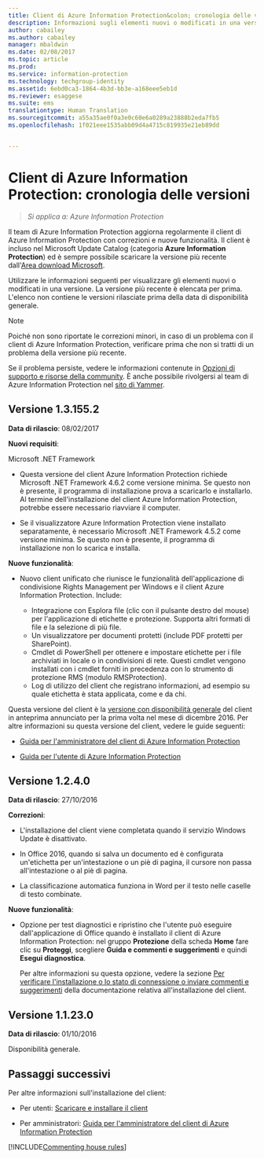 ```yaml
---
title: Client di Azure Information Protection&colon; cronologia delle versioni | Azure Information Protection
description: Informazioni sugli elementi nuovi o modificati in una versione del client di Azure Information Protection per Windows.
author: cabailey
ms.author: cabailey
manager: mbaldwin
ms.date: 02/08/2017
ms.topic: article
ms.prod: 
ms.service: information-protection
ms.technology: techgroup-identity
ms.assetid: 6ebd0ca3-1864-4b3d-bb3e-a168eee5eb1d
ms.reviewer: esaggese
ms.suite: ems
translationtype: Human Translation
ms.sourcegitcommit: a55a35ae0f0a3e0c60e6a0289a23888b2eda7fb5
ms.openlocfilehash: 1f021eee1535abb09d4a4715c819935e21eb89dd


---
```


# <a name="azure-information-protection-client-version-release-history"></a>Client di Azure Information Protection: cronologia delle versioni

>*Si applica a: Azure Information Protection*

Il team di Azure Information Protection aggiorna regolarmente il client di Azure Information Protection con correzioni e nuove funzionalità. Il client è incluso nel Microsoft Update Catalog (categoria **Azure Information Protection**) ed è sempre possibile scaricare la versione più recente dall'[Area download Microsoft](https://www.microsoft.com/en-us/download/details.aspx?id=53018).

Utilizzare le informazioni seguenti per visualizzare gli elementi nuovi o modificati in una versione. La versione più recente è elencata per prima. L'elenco non contiene le versioni rilasciate prima della data di disponibilità generale.

> [!NOTE]
> Poiché non sono riportate le correzioni minori, in caso di un problema con il client di Azure Information Protection, verificare prima che non si tratti di un problema della versione più recente.
>  
> Se il problema persiste, vedere le informazioni contenute in [Opzioni di supporto e risorse della community](../get-started/information-support.md#support-options-and-community-resources). È anche possibile rivolgersi al team di Azure Information Protection nel [sito di Yammer](https://www.yammer.com/askipteam/).

## <a name="version-131552"></a>Versione 1.3.155.2

**Data di rilascio**: 08/02/2017

**Nuovi requisiti**:

Microsoft .NET Framework

- Questa versione del client Azure Information Protection richiede Microsoft .NET Framework 4.6.2 come versione minima. Se questo non è presente, il programma di installazione prova a scaricarlo e installarlo. Al termine dell'installazione del client Azure Information Protection, potrebbe essere necessario riavviare il computer.

- Se il visualizzatore Azure Information Protection viene installato separatamente, è necessario Microsoft .NET Framework 4.5.2 come versione minima. Se questo non è presente, il programma di installazione non lo scarica e installa.

**Nuove funzionalità**:

- Nuovo client unificato che riunisce le funzionalità dell'applicazione di condivisione Rights Management per Windows e il client Azure Information Protection. Include:
    
    - Integrazione con Esplora file (clic con il pulsante destro del mouse) per l'applicazione di etichette e protezione. Supporta altri formati di file e la selezione di più file.
    - Un visualizzatore per documenti protetti (include PDF protetti per SharePoint).
    - Cmdlet di PowerShell per ottenere e impostare etichette per i file archiviati in locale o in condivisioni di rete. Questi cmdlet vengono installati con i cmdlet forniti in precedenza con lo strumento di protezione RMS (modulo RMSProtection).
    - Log di utilizzo del client che registrano informazioni, ad esempio su quale etichetta è stata applicata, come e da chi.

Questa versione del client è la [versione con disponibilità generale](https://blogs.technet.microsoft.com/enterprisemobility/2017/02/08/azure-information-protection-december-update-moves-to-general-availability/) del client in anteprima annunciato per la prima volta nel mese di dicembre 2016. Per altre informazioni su questa versione del client, vedere le guide seguenti:

- [Guida per l'amministratore del client di Azure Information Protection](client-admin-guide.md)

- [Guida per l'utente di Azure Information Protection](client-user-guide.md)


## <a name="version-1240"></a>Versione 1.2.4.0

**Data di rilascio**: 27/10/2016

**Correzioni**:

- L'installazione del client viene completata quando il servizio Windows Update è disattivato.

- In Office 2016, quando si salva un documento ed è configurata un'etichetta per un'intestazione o un piè di pagina, il cursore non passa all'intestazione o al piè di pagina.

- La classificazione automatica funziona in Word per il testo nelle caselle di testo combinate.

**Nuove funzionalità**:

- Opzione per test diagnostici e ripristino che l'utente può eseguire dall'applicazione di Office quando è installato il client di Azure Information Protection: nel gruppo **Protezione** della scheda **Home** fare clic su **Proteggi**, scegliere **Guida e commenti e suggerimenti** e quindi **Esegui diagnostica**. 

    Per altre informazioni su questa opzione, vedere la sezione [Per verificare l'installazione o lo stato di connessione o inviare commenti e suggerimenti](client-admin-guide.md#to-verify-installation-connection-status-or-send-feedback) della documentazione relativa all'installazione del client.

## <a name="version-11230"></a>Versione 1.1.23.0

**Data di rilascio**: 01/10/2016

Disponibilità generale.

## <a name="next-steps"></a>Passaggi successivi

Per altre informazioni sull'installazione del client:

- Per utenti: [Scaricare e installare il client](install-client-app.md)

- Per amministratori: [Guida per l'amministratore del client di Azure Information Protection](client-admin-guide.md)


[!INCLUDE[Commenting house rules](../includes/houserules.md)]


<!--HONumber=Feb17_HO2-->


